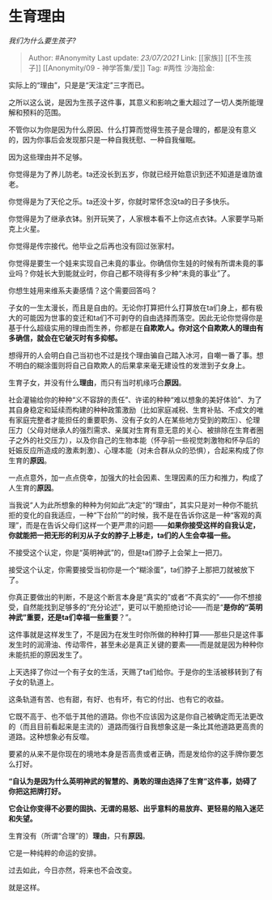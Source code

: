 # 生育理由
*我们为什么要生孩子?*

> Author: #Anonymity
> Last update: *23/07/2021*
> Link: [[家族]] [[不生孩子]] [[Anonymity/09 - 神学答集/爱]]
> Tag: #两性
> 沙海拾金:

实际上的“理由”，只是是“天注定”三字而已。

之所以这么说，是因为生孩子这件事，其意义和影响之重大超过了一切人类所能理解和预料的范围。

不管你以为你是因为什么原因、什么打算而觉得生孩子是合理的，都是没有意义的，因为你事后会发现那只是一种自我抚慰、一种自我催眠。

因为这些理由并不足够。

你觉得是为了养儿防老。ta还没长到五岁，你就已经开始意识到还不知道是谁防谁老。

你觉得是为了天伦之乐。ta还没十岁，你就时常怀念没ta的日子多快乐。

你觉得是为了继承衣钵。别开玩笑了，人家根本看不上你这点衣钵。人家要学马斯克上火星。

你觉得是传宗接代。他毕业之后再也没有回过张家村。

你觉得是要生一个娃来实现自己未竟的事业。你确信你生娃的时候有所谓未竟的事业吗？你娃长大到能就业时，你自己都不晓得有多少种“未竟的事业”了。

你想生娃用来维系夫妻感情？这个需要回答吗？

子女的一生太漫长，而且是自由的。无论你打算把什么打算放在ta们身上，都有极大的可能因为世事的变迁和ta们不可剥夺的自由选择而落空。因此无论你觉得你是基于什么超级实用的理由而生养，你都是在**自欺欺人。你对这个自欺欺人的理由有多确信，就会在它破灭时有多抑郁。**

想得开的人会明白自己当初也不过是找个理由骗自己踏入冰河，自嘲一番了事。想不明白的糊涂蛋则将自己自欺欺人的后果拿来毫无建设性的发泄到子女身上。

生育子女，并没有什么**理由**，而只有当时机缘巧合**原因**。

社会灌输给你的种种“义不容辞的责任”、许诺的种种“难以想象的美好体验”、为了其自身稳定和延续而构建的种种政策激励（比如家庭减税、生育补贴、不成文的唯有家庭完整者才能担任的重要职务、没有子女的人在某些地方受到的欺压）、伦理压力（父母对继承人的强烈需求、亲属对生育有意无意的关心、被排除在生育者圈子之外的社交压力），以及你自己的生物本能（怀孕前一些视觉刺激物和怀孕后的妊娠反应所造成的激素刺激）、心理本能（对未合群从众的恐惧），合起来构成了你生育的**原因**。

一点点意外，加一点点侥幸，加强大的社会因素、生理因素的压力和推力，构成了人生育的**原因**。

当我说“人为此所想象的种种为何如此“决定”的“理由”，其实只是对一种你不能抗拒的变化的自我适应，一种“下台阶””的时候，我不是在告诉你这是一种“客观的真理”，而是在告诉父母们这样一个更严肃的问题——**如果你接受这样的自我认定，你就能把一把无形的利刃从子女的脖子上移走，ta们的人生会幸福一些。**

不接受这个认定，你是“英明神武”的，但是ta们脖子上会架上一把刀。

接受这个认定，你需要接受当初你是一个“糊涂蛋”，ta们脖子上那把刀就被放下了。

你真正要做出的判断，不是这个断言本身是“真实的”或者“不真实的”——你不想接受，自然能找到足够多的“充分论述”，更可以干脆拒绝讨论——而是“**是你的“英明神武”重要，还是ta们幸福一些重要**？”。

这件事就是这样发生了，不是因为在发生时你所做的种种打算——那些只是这件事发生时的润滑油、传动零件，甚至未必是真正关键的要素——而是就是因为种种你未能抗拒的原因发生了。

上天选择了你过一个有子女的生活，天赐了ta们给你。于是你的生活被移转到了有子女的轨道上。

这条轨道有苦、也有甜，有好、也有坏，有它的付出、也有它的收益。

它既不高于、也不低于其他的道路。你也不应该因为这是你自己被确定而无法更改的（而且目前看起来是主流的）道路而强行自我想象这是一条比其他道路更高贵的道路。这种想象必有反噬。

要紧的从来不是你现在的境地本身是否高贵或者正确，而是发给你的这手牌你要怎么打好。

**“自认为是因为什么英明神武的智慧的、勇敢的理由选择了生育”这件事，妨碍了你把这把牌打好。**

**它会让你变得不必要的固执、无谓的易怒、出乎意料的易放弃、更轻易的陷入迷茫和失望。**

生育没有（所谓“合理”的）**理由**，只有**原因**。

它是一种纯粹的命运的安排。

过去如此，今日亦然，将来也不会改变。

就是这样。
